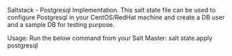 Saltstack - Postgresql Implementation.
This salt state file can be used to configure Postgresql in your CentOS/RedHat machine and create a DB user and a sample DB for testing purpose.

Usage:
Run the below command from your Salt Master:
salt <minion id> state.apply postgresql
